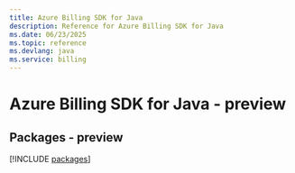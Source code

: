 ```yaml
---
title: Azure Billing SDK for Java
description: Reference for Azure Billing SDK for Java
ms.date: 06/23/2025
ms.topic: reference
ms.devlang: java
ms.service: billing
---
```

# Azure Billing SDK for Java - preview
## Packages - preview
[!INCLUDE [packages](billing-index.md)]